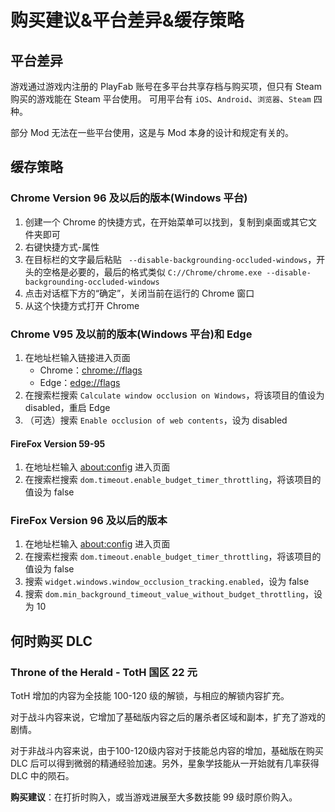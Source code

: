 # 购买建议&平台差异&缓存策略
## 平台差异
游戏通过游戏内注册的 PlayFab 账号在多平台共享存档与购买项，但只有 Steam 购买的游戏能在 Steam 平台使用。
可用平台有 `iOS`、`Android`、`浏览器`、`Steam` 四种。

部分 Mod 无法在一些平台使用，这是与 Mod 本身的设计和规定有关的。

## 缓存策略
### Chrome Version 96 及以后的版本(Windows 平台)
1. 创建一个 Chrome 的快捷方式，在开始菜单可以找到，复制到桌面或其它文件夹即可
2. 右键快捷方式-属性
3. 在目标栏的文字最后粘贴 ` --disable-backgrounding-occluded-windows`，开头的空格是必要的，最后的格式类似 `C://Chrome/chrome.exe --disable-backgrounding-occluded-windows`
4. 点击对话框下方的“确定”，关闭当前在运行的 Chrome 窗口
5. 从这个快捷方式打开 Chrome
### Chrome V95 及以前的版本(Windows 平台)和 Edge
1. 在地址栏输入链接进入页面
    * Chrome：<chrome://flags>
    * Edge：<edge://flags>
2. 在搜索栏搜索 `Calculate window occlusion on Windows`，将该项目的值设为 disabled，重启 Edge
3. （可选）搜索 `Enable occlusion of web contents`，设为 disabled
#### FireFox Version 59-95
1. 在地址栏输入 <about:config> 进入页面
2. 在搜索栏搜索 `dom.timeout.enable_budget_timer_throttling`，将该项目的值设为 false
### FireFox Version 96 及以后的版本
1. 在地址栏输入 <about:config> 进入页面
2. 在搜索栏搜索 `dom.timeout.enable_budget_timer_throttling`，将该项目的值设为 false
3. 搜索 `widget.windows.window_occlusion_tracking.enabled`，设为 false
4. 搜索 `dom.min_background_timeout_value_without_budget_throttling`，设为 10

## 何时购买 DLC
### Throne of the Herald - TotH 国区 22 元
TotH 增加的内容为全技能 100-120 级的解锁，与相应的解锁内容扩充。

对于战斗内容来说，它增加了基础版内容之后的屠杀者区域和副本，扩充了游戏的剧情。

对于非战斗内容来说，由于100-120级内容对于技能总内容的增加，基础版在购买 DLC 后可以得到微弱的精通经验加速。另外，星象学技能从一开始就有几率获得 DLC 中的陨石。

**购买建议**：在打折时购入，或当游戏进展至大多数技能 99 级时原价购入。